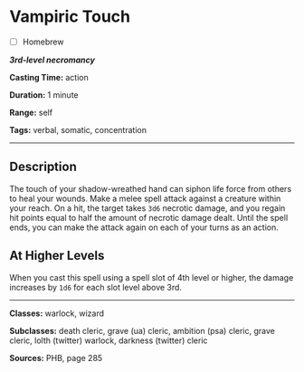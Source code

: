 # Vampiric Touch

- [ ] Homebrew

***3rd-level necromancy***

**Casting Time:** action

**Duration:** 1 minute

**Range:** self

**Tags:** verbal, somatic, concentration

---

## Description
The touch of your shadow-wreathed hand can siphon life force from others to heal your wounds. Make a melee spell attack against a creature within your reach. On a hit, the target takes `3d6` necrotic damage, and you regain hit points equal to half the amount of necrotic damage dealt. Until the spell ends, you can make the attack again on each of your turns as an action.

## At Higher Levels
When you cast this spell using a spell slot of 4th level or higher, the damage increases by `1d6` for each slot level above 3rd.

---

**Classes:** warlock, wizard

**Subclasses:** death cleric, grave (ua) cleric, ambition (psa) cleric, grave cleric, lolth (twitter) warlock, darkness (twitter) cleric

**Sources:** PHB, page 285
